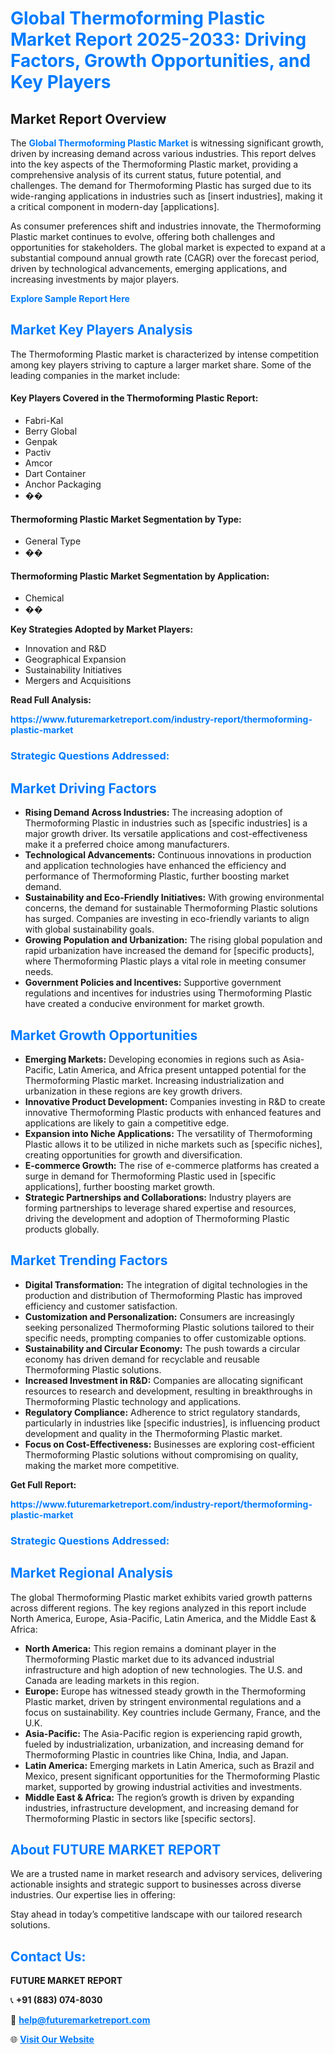 <h1 style="color: #007BFF;">Global Thermoforming Plastic Market Report 2025-2033: Driving Factors, Growth Opportunities, and Key Players</h1>

<section id="overview">
<h2>Market Report Overview</h2>
<p>The <a href="https://www.futuremarketreport.com/industry-report/thermoforming-plastic-market" style="color: #007BFF; text-decoration: none;"><strong>Global Thermoforming Plastic Market</strong></a> is witnessing significant growth, driven by increasing demand across various industries. This report delves into the key aspects of the Thermoforming Plastic market, providing a comprehensive analysis of its current status, future potential, and challenges. The demand for Thermoforming Plastic has surged due to its wide-ranging applications in industries such as [insert industries], making it a critical component in modern-day [applications].</p>
<p>As consumer preferences shift and industries innovate, the Thermoforming Plastic market continues to evolve, offering both challenges and opportunities for stakeholders. The global market is expected to expand at a substantial compound annual growth rate (CAGR) over the forecast period, driven by technological advancements, emerging applications, and increasing investments by major players.</p>
</section>

<section id="overview">
<p><a href="https://www.futuremarketreport.com/request-sample/reportId=113675" style="color: #007BFF; text-decoration: none;"><strong>Explore Sample Report Here</strong></a></p>
</section>

<section id="key-players">
<h2 style="color: #007BFF;">Market Key Players Analysis</h2>
<p>The Thermoforming Plastic market is characterized by intense competition among key players striving to capture a larger market share. Some of the leading companies in the market include:</p>
<h4>Key Players Covered in the Thermoforming Plastic Report:</h4>
<ul><li>Fabri-Kal</li><li>Berry Global</li><li>Genpak</li><li>Pactiv</li><li>Amcor</li><li>Dart Container</li><li>Anchor Packaging</li><li>��</li></ul>
<h4>Thermoforming Plastic Market Segmentation by Type:</h4>
<ul><li>General Type</li><li>��</li></ul>

<h4>Thermoforming Plastic Market Segmentation by Application:</h4>
<ul><li>Chemical</li><li>��</li></ul>
<p><strong>Key Strategies Adopted by Market Players:</strong></p>
<ul>
<li>Innovation and R&D</li>
<li>Geographical Expansion</li>
<li>Sustainability Initiatives</li>
<li>Mergers and Acquisitions</li>
</ul>
</section>

<section>
<p><strong>Read Full Analysis: </strong></p><a href="https://www.futuremarketreport.com/industry-report/thermoforming-plastic-market" style="color: #007BFF; text-decoration: none;"><strong>https://www.futuremarketreport.com/industry-report/thermoforming-plastic-market</strong></a>
<h3 style="color: #007BFF;">Strategic Questions Addressed:</h3>
</section>

<section id="driving-factors">
<h2 style="color: #007BFF;">Market Driving Factors</h2>
<ul>
<li><strong>Rising Demand Across Industries:</strong> The increasing adoption of Thermoforming Plastic in industries such as [specific industries] is a major growth driver. Its versatile applications and cost-effectiveness make it a preferred choice among manufacturers.</li>
<li><strong>Technological Advancements:</strong> Continuous innovations in production and application technologies have enhanced the efficiency and performance of Thermoforming Plastic, further boosting market demand.</li>
<li><strong>Sustainability and Eco-Friendly Initiatives:</strong> With growing environmental concerns, the demand for sustainable Thermoforming Plastic solutions has surged. Companies are investing in eco-friendly variants to align with global sustainability goals.</li>
<li><strong>Growing Population and Urbanization:</strong> The rising global population and rapid urbanization have increased the demand for [specific products], where Thermoforming Plastic plays a vital role in meeting consumer needs.</li>
<li><strong>Government Policies and Incentives:</strong> Supportive government regulations and incentives for industries using Thermoforming Plastic have created a conducive environment for market growth.</li>
</ul>
</section>

<section id="growth-opportunities">
<h2 style="color: #007BFF;">Market Growth Opportunities</h2>
<ul>
<li><strong>Emerging Markets:</strong> Developing economies in regions such as Asia-Pacific, Latin America, and Africa present untapped potential for the Thermoforming Plastic market. Increasing industrialization and urbanization in these regions are key growth drivers.</li>
<li><strong>Innovative Product Development:</strong> Companies investing in R&D to create innovative Thermoforming Plastic products with enhanced features and applications are likely to gain a competitive edge.</li>
<li><strong>Expansion into Niche Applications:</strong> The versatility of Thermoforming Plastic allows it to be utilized in niche markets such as [specific niches], creating opportunities for growth and diversification.</li>
<li><strong>E-commerce Growth:</strong> The rise of e-commerce platforms has created a surge in demand for Thermoforming Plastic used in [specific applications], further boosting market growth.</li>
<li><strong>Strategic Partnerships and Collaborations:</strong> Industry players are forming partnerships to leverage shared expertise and resources, driving the development and adoption of Thermoforming Plastic products globally.</li>
</ul>
</section>

<section id="trending-factors">
<h2 style="color: #007BFF;">Market Trending Factors</h2>
<ul>
<li><strong>Digital Transformation:</strong> The integration of digital technologies in the production and distribution of Thermoforming Plastic has improved efficiency and customer satisfaction.</li>
<li><strong>Customization and Personalization:</strong> Consumers are increasingly seeking personalized Thermoforming Plastic solutions tailored to their specific needs, prompting companies to offer customizable options.</li>
<li><strong>Sustainability and Circular Economy:</strong> The push towards a circular economy has driven demand for recyclable and reusable Thermoforming Plastic solutions.</li>
<li><strong>Increased Investment in R&D:</strong> Companies are allocating significant resources to research and development, resulting in breakthroughs in Thermoforming Plastic technology and applications.</li>
<li><strong>Regulatory Compliance:</strong> Adherence to strict regulatory standards, particularly in industries like [specific industries], is influencing product development and quality in the Thermoforming Plastic market.</li>
<li><strong>Focus on Cost-Effectiveness:</strong> Businesses are exploring cost-efficient Thermoforming Plastic solutions without compromising on quality, making the market more competitive.</li>
</ul>
</section>

<section>
<p><strong>Get Full Report: </strong></p><a href="https://www.futuremarketreport.com/industry-report/thermoforming-plastic-market" style="color: #007BFF; text-decoration: none;"><strong>https://www.futuremarketreport.com/industry-report/thermoforming-plastic-market</strong></a>
<h3 style="color: #007BFF;">Strategic Questions Addressed:</h3>
</section>


<section id="regional-analysis">
<h2 style="color: #007BFF;">Market Regional Analysis</h2>
<p>The global Thermoforming Plastic market exhibits varied growth patterns across different regions. The key regions analyzed in this report include North America, Europe, Asia-Pacific, Latin America, and the Middle East & Africa:</p>
<ul>
<li><strong>North America:</strong> This region remains a dominant player in the Thermoforming Plastic market due to its advanced industrial infrastructure and high adoption of new technologies. The U.S. and Canada are leading markets in this region.</li>
<li><strong>Europe:</strong> Europe has witnessed steady growth in the Thermoforming Plastic market, driven by stringent environmental regulations and a focus on sustainability. Key countries include Germany, France, and the U.K.</li>
<li><strong>Asia-Pacific:</strong> The Asia-Pacific region is experiencing rapid growth, fueled by industrialization, urbanization, and increasing demand for Thermoforming Plastic in countries like China, India, and Japan.</li>
<li><strong>Latin America:</strong> Emerging markets in Latin America, such as Brazil and Mexico, present significant opportunities for the Thermoforming Plastic market, supported by growing industrial activities and investments.</li>
<li><strong>Middle East & Africa:</strong> The region’s growth is driven by expanding industries, infrastructure development, and increasing demand for Thermoforming Plastic in sectors like [specific sectors].</li>
</ul>
</section>

<footer>
<h2 style="color: #007BFF;">About FUTURE MARKET REPORT</h2>
<p>We are a trusted name in market research and advisory services, delivering actionable insights and strategic support to businesses across diverse industries. Our expertise lies in offering:</p>

<p>Stay ahead in today’s competitive landscape with our tailored research solutions.</p>

<h2 style="color: #007BFF;">Contact Us:</h2>
<p><strong>FUTURE MARKET REPORT</strong></p>
<p>📞 <strong>+91 (883) 074-8030</strong></p>
<p>📧 <strong><a href="mailto:help@futuremarketreport.com" style="color: #007BFF;">help@futuremarketreport.com</a></strong></p>
<p>🌐 <strong><a href="https://www.futuremarketreport.com/" style="color: #007BFF;">Visit Our Website</a></strong></p>
</footer>